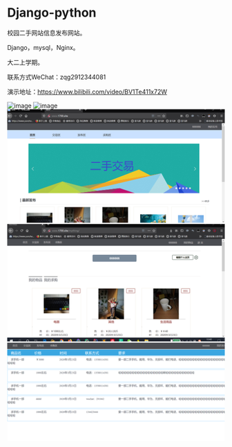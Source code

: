# Django-python

校园二手网站信息发布网站。

Django，mysql，Nginx。

大二上学期。

联系方式WeChat：zqg2912344081

演示地址：https://www.bilibili.com/video/BV1Te411x72W

![image](https://github.com/LunarYoung/Django/tree/master/pre_veiw/1.png)
![image](https://github.com/LunarYoung/Django/tree/master/pre_veiw/52.png)
![image](https://github.com/LunarYoung/Django/blob/master/pre_veiw/2.png)
![image](https://github.com/LunarYoung/Django/blob/master/pre_veiw/5.png)
![image](https://github.com/LunarYoung/Django/blob/master/pre_veiw/4.png)



